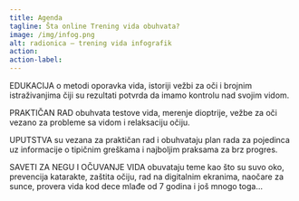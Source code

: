```yaml
---
title: Agenda
tagline: Šta online Trening vida obuhvata?
image: /img/infog.png
alt: radionica — trening vida infografik
action:
action-label:
---
```

EDUKACIJA o metodi oporavka vida, istoriji vežbi za oči i brojnim istraživanjima čiji su rezultati potvrda da imamo kontrolu nad svojim vidom.

PRAKTIČAN RAD obuhvata testove vida, merenje dioptrije, vežbe za oči vezano za probleme sa vidom i relaksaciju očiju.

UPUTSTVA su vezana za praktičan rad i obuhvataju plan rada za pojedinca uz informacije o tipičnim greškama i najboljim praksama za brz progres.

SAVETI ZA NEGU I OČUVANJE VIDA obuvataju teme kao što su suvo oko, prevencija katarakte, zaštita očiju, rad na digitalnim ekranima, naočare za sunce, provera vida kod dece mlađe od 7 godina i još mnogo toga…

